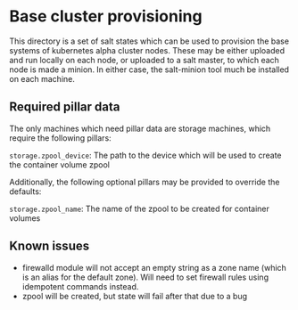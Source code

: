 # Base cluster provisioning

This directory is a set of salt states which can be used to provision the base
systems of kubernetes alpha cluster nodes. These may be either uploaded and run
locally on each node, or uploaded to a salt master, to which each node is made
a minion. In either case, the salt-minion tool much be installed on each machine.

## Required pillar data

The only machines which need pillar data are storage machines, which require
the following pillars:

`storage.zpool_device`: The path to the device which will be used to create the
 container volume zpool

Additionally, the following optional pillars may be provided to override the
defaults:

`storage.zpool_name`: The name of the zpool to be created for container volumes

## Known issues

- firewalld module will not accept an empty string as a zone name (which is an
 alias for the default zone). Will need to set firewall rules using idempotent
 commands instead.
- zpool will be created, but state will fail after that due to a bug

